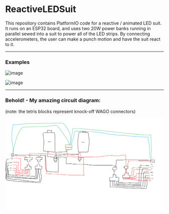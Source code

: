 # ReactiveLEDSuit

This repository contains PlatformIO code for a reactive / animated LED suit. It runs on an ESP32 board, and uses two 20W power banks running in parallel sewed into a suit to power all of the LED strips. By connecting accelerometers, the user can make a punch motion and have the suit react to it.

------------------

### Examples

![image](https://s2.ezgif.com/tmp/ezgif-2-20a4866aaf.gif)

![image](https://github.com/jstuder3/ReactiveLEDSuit/assets/87820315/3a6fb6d5-6bb1-40ef-87d1-5f3a9e65110e)

--------------------------------------------------

### Behold! -  My amazing circuit diagram:

(note: the tetris blocks represent knock-off WAGO connectors)

![Example Image Description](Cable%20diagram%20for%20LED%20suit.png)
